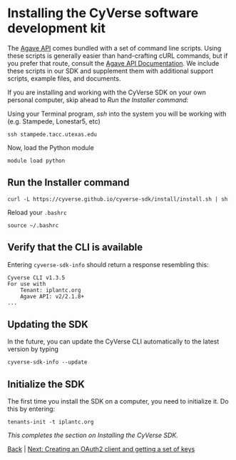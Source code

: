 Installing the CyVerse software development kit
===============================================

The [Agave API](https://agaveapi.co) comes bundled with a set of command line scripts. Using these scripts is generally easier than hand-crafting cURL commands, but if you prefer that route, consult the [Agave API Documentation](http://agaveapi.co/documentation/). We include these scripts in our SDK and supplement them with additional support scripts, example files, and documents.

If you are installing and working with the CyVerse SDK on your own personal computer, skip ahead to _Run the Installer command_:

Using your Terminal program, *ssh* into the system you will be working with (e.g. Stampede, Lonestar5, etc)

```ssh stampede.tacc.utexas.edu```

Now, load the Python module

```module load python```

Run the Installer command
-------------------------

```curl -L https://cyverse.github.io/cyverse-sdk/install/install.sh | sh```

Reload your ```.bashrc```

```source ~/.bashrc```

Verify that the CLI is available
---------------------------------

Entering ```cyverse-sdk-info``` should return a response resembling this:

```
Cyverse CLI v1.3.5
For use with
    Tenant: iplantc.org
    Agave API: v2/2.1.8+
...
```

Updating the SDK
----------------

In the future, you can update the CyVerse CLI automatically to the latest version by typing

```cyverse-sdk-info --update```

Initialize the SDK
------------------

The first time you install the SDK on a computer, you need to initialize it. Do this by entering:


```tenants-init -t iplantc.org```

*This completes the section on Installing the CyVerse SDK.*

[Back](getting-started.md) | [Next: Creating an OAuth2 client and getting a set of keys](getting-started-client-create.md)
